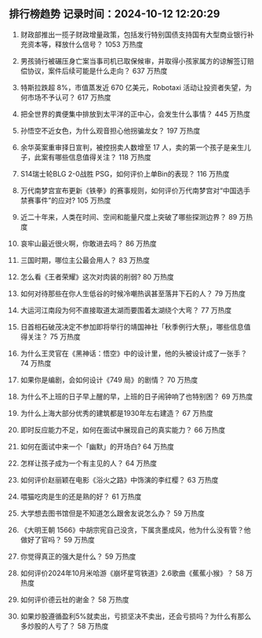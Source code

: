 
## 排行榜趋势 记录时间：2024-10-12 12:20:29
  
  1. 财政部推出一揽子财政增量政策，包括发行特别国债支持国有大型商业银行补充资本等，释放什么信号？ 1053 万热度
    
  2. 男孩骑行被碾压身亡案当事司机已取保候审，并取得小孩家属方的谅解签订赔偿协议，案件后续可能是什么走向？ 637 万热度
    
  3. 特斯拉跌超 8%，市值蒸发近 670 亿美元，Robotaxi 活动让投资者失望，为何市场不予认可？ 617 万热度
    
  4. 把全世界的粪便集中排放到太平洋的正中心，会发生什么事情？ 445 万热度
    
  5. 孙悟空不近女色，为什么观音担心他拐骗龙女？ 197 万热度
    
  6. 余华英案重审择日宣判，被控拐卖人数增至 17 人，卖的第一个孩子是亲生儿子，此案有哪些信息值得关注？ 118 万热度
    
  7. S14瑞士轮BLG 2-0战胜 PSG，如何评价上单Bin的表现？ 116 万热度
    
  8. 万代南梦宫宣布更新《铁拳》的赛事规则，如何评价万代南梦宫对“中国选手禁赛事件”的应对? 105 万热度
    
  9. 近二十年来，人类在时间、空间和能量尺度上突破了哪些探测边界？ 89 万热度
    
  10. 哀牢山最近很火啊，你敢进去吗？ 86 万热度
    
  11. 三国时期，哪位主公最会用人？ 83 万热度
    
  12. 怎么看《王者荣耀》这次对肉装的削弱? 80 万热度
    
  13. 如何对待那些在你人生低谷的时候冷嘲热讽甚至落井下石的人？ 79 万热度
    
  14. 大运河江南段为何不直接取道太湖而要围着太湖绕个大弯？ 77 万热度
    
  15. 日首相石破茂决定不参加即将举行的靖国神社「秋季例行大祭」，哪些信息值得关注？ 75 万热度
    
  16. 为什么王灵官在《黑神话：悟空》中的设计里，他的头被设计成了一张手？ 74 万热度
    
  17. 如果你是编剧，会如何设计《749 局》的剧情？ 70 万热度
    
  18. 为什么不上班的日子早上醒的早，上班的日子闹钟响了也特别困？ 69 万热度
    
  19. 为什么上海大部分优秀的建筑都是1930年左右建造？ 67 万热度
    
  20. 即时反应能力不足，如何在面试中展现自己的真实能力？ 66 万热度
    
  21. 如何在面试中来一个「幽默」的开场白? 64 万热度
    
  22. 怎样让孩子成为一个有主见的人？ 64 万热度
    
  23. 如何评价赵丽颖在电影《浴火之路》中饰演的李红樱？ 63 万热度
    
  24. 喂猫吃肉是生的还是熟的好？ 61 万热度
    
  25. 大学想去图书馆但是不知道怎么跟舍友说怎么办？ 59 万热度
    
  26. 《大明王朝 1566》中胡宗宪自己没贪，下属贪墨成风，他为什么没有管？他做好了官吗？ 59 万热度
    
  27. 你觉得真正的强大是什么？ 59 万热度
    
  28. 如何评价2024年10月米哈游《崩坏星穹铁道》2.6歌曲《蕉蕉小猴》？ 58 万热度
    
  29. 如何评价德云社的谢金？ 58 万热度
    
  30. 如果炒股遵循盈利5%就卖出，亏损坚决不卖出，还会亏损吗？为什么有那么多炒股的人亏了？ 58 万热度
    